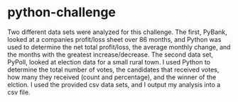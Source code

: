 # python-challenge
Two different data sets were analyzed for this challenge. The first, PyBank, looked at a companies profit/loss sheet over 86 months, and Python was used to determine the net total profit/loss, the average monthly change, and the months with the greatest increase/decrease. The second data set, PyPoll, looked at election data for a small rural town. I used Python to determine the total number of votes, the candidates that received votes, how many they received (count and percentage), and the winner of the elction. I used the provided csv data sets, and I output my analysis into a csv file. 
